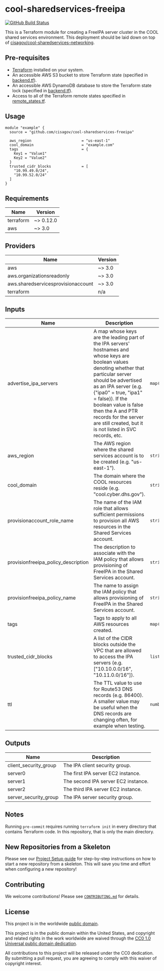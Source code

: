 # cool-sharedservices-freeipa #

[![GitHub Build Status](https://github.com/cisagov/cool-sharedservices-freeipa/workflows/build/badge.svg)](https://github.com/cisagov/cool-sharedservices-freeipa/actions)

This is a Terraform module for creating a FreeIPA server cluster in
the COOL shared services environment.  This deployment should be laid
down on top of
[cisagov/cool-sharedservices-networking](https://github.com/cisagov/cool-sharedservices-networking).

## Pre-requisites ##

- [Terraform](https://www.terraform.io/) installed on your system.
- An accessible AWS S3 bucket to store Terraform state
  (specified in [backend.tf](backend.tf)).
- An accessible AWS DynamoDB database to store the Terraform state lock
  (specified in [backend.tf](backend.tf)).
- Access to all of the Terraform remote states specified in
  [remote_states.tf](remote_states.tf).

## Usage ##

```hcl
module "example" {
  source = "github.com/cisagov/cool-sharedservices-freeipa"

  aws_region                       = "us-east-1"
  cool_domain                      = "example.com"
  tags                             = {
    Key1 = "Value1"
    Key2 = "Value2"
  }
  trusted_cidr_blocks              = [
    "10.99.49.0/24",
    "10.99.52.0/24"
  ]
}
```

## Requirements ##

| Name | Version |
|------|---------|
| terraform | ~> 0.12.0 |
| aws | ~> 3.0 |

## Providers ##

| Name | Version |
|------|---------|
| aws | ~> 3.0 |
| aws.organizationsreadonly | ~> 3.0 |
| aws.sharedservicesprovisionaccount | ~> 3.0 |
| terraform | n/a |

## Inputs ##

| Name | Description | Type | Default | Required |
|------|-------------|------|---------|:--------:|
| advertise_ipa_servers | A map whose keys are the leading part of the IPA servers' hostnames and whose keys are boolean values denoting whether that particular server should be advertised as an IPA server (e.g. {"ipa0" = true, "ipa1" = false}).  If the boolean value is false then the A and PTR records for the server are still created, but it is not listed in SVC records, etc. | `map(bool)` | `{"ipa0": true, "ipa1": true, "ipa2": true}` | no |
| aws_region | The AWS region where the shared services account is to be created (e.g. "us-east-1"). | `string` | `us-east-1` | no |
| cool_domain | The domain where the COOL resources reside (e.g. "cool.cyber.dhs.gov"). | `string` | `cool.cyber.dhs.gov` | no |
| provisionaccount_role_name | The name of the IAM role that allows sufficient permissions to provision all AWS resources in the Shared Services account. | `string` | `ProvisionAccount` | no |
| provisionfreeipa_policy_description | The description to associate with the IAM policy that allows provisioning of FreeIPA in the Shared Services account. | `string` | `Allows provisioning of FreeIPA in the Shared Services account.` | no |
| provisionfreeipa_policy_name | The name to assign the IAM policy that allows provisioning of FreeIPA in the Shared Services account. | `string` | `ProvisionFreeIPA` | no |
| tags | Tags to apply to all AWS resources created. | `map(string)` | `{}` | no |
| trusted_cidr_blocks | A list of the CIDR blocks outside the VPC that are allowed to access the IPA servers (e.g. ["10.10.0.0/16", "10.11.0.0/16"]). | `list(string)` | `[]` | no |
| ttl | The TTL value to use for Route53 DNS records (e.g. 86400).  A smaller value may be useful when the DNS records are changing often, for example when testing. | `number` | `86400` | no |

## Outputs ##

| Name | Description |
|------|-------------|
| client_security_group | The IPA client security group. |
| server0 | The first IPA server EC2 instance. |
| server1 | The second IPA server EC2 instance. |
| server2 | The third IPA server EC2 instance. |
| server_security_group | The IPA server security group. |

## Notes ##

Running `pre-commit` requires running `terraform init` in every directory that
contains Terraform code. In this repository, that is only the main directory.

## New Repositories from a Skeleton ##

Please see our [Project Setup guide](https://github.com/cisagov/development-guide/tree/develop/project_setup)
for step-by-step instructions on how to start a new repository from
a skeleton. This will save you time and effort when configuring a
new repository!

## Contributing ##

We welcome contributions!  Please see [`CONTRIBUTING.md`](CONTRIBUTING.md) for
details.

## License ##

This project is in the worldwide [public domain](LICENSE).

This project is in the public domain within the United States, and
copyright and related rights in the work worldwide are waived through
the [CC0 1.0 Universal public domain
dedication](https://creativecommons.org/publicdomain/zero/1.0/).

All contributions to this project will be released under the CC0
dedication. By submitting a pull request, you are agreeing to comply
with this waiver of copyright interest.
